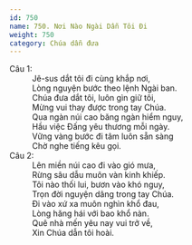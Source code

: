 ```yaml
---
id: 750
name: 750. Nơi Nào Ngài Dẫn Tôi Đi
weight: 750
category: Chúa dẫn đưa
---
```

<dl><dt>Câu 1:</dt><dd data-verse="1">Jê-sus dắt tôi đi cùng khắp nơi, <br/>Lòng nguyện bước theo lệnh Ngài ban. <br/>Chúa đưa dắt tôi, luôn gìn giữ tôi, <br/>Mừng vui thay được trong tay Chúa. <br/>Qua ngàn núi cao băng ngàn hiểm nguy, <br/>Hầu việc Đấng yêu thương mỗi ngày. <br/>Vững vàng bước đi tâm luôn sẵn sàng <br/>Chờ nghe tiếng kêu gọi. </dd><dt>Câu 2:</dt><dd data-verse="2">Lên miền núi cao đi vào gió mưa, <br/>Rừng sâu dẫu muôn vàn kinh khiếp. <br/>Tôi nào thối lui, bươn vào khó nguy, <br/>Trọn đời nguyện dâng trong tay Chúa. <br/>Đi vào xứ xa muôn nghìn khổ đau, <br/>Lòng hăng hái với bao khổ nàn. <br/>Quê nhà mến yêu nay vui trở về, <br/>Xin Chúa dẫn tôi hoài. </dd></dl>
